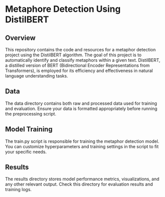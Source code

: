 # Metaphore Detection Using DistilBERT

## Overview
This repository contains the code and resources for a metaphor detection project using the DistilBERT algorithm. The goal of this project is to automatically identify and classify metaphors within a given text. DistilBERT, a distilled version of BERT (Bidirectional Encoder Representations from Transformers), is employed for its efficiency and effectiveness in natural language understanding tasks.

## Data
The data directory contains both raw and processed data used for training and evaluation. Ensure your data is formatted appropriately before running the preprocessing script.

## Model Training
The train.py script is responsible for training the metaphor detection model. You can customize hyperparameters and training settings in the script to fit your specific needs.

## Results
The results directory stores model performance metrics, visualizations, and any other relevant output. Check this directory for evaluation results and training logs.


